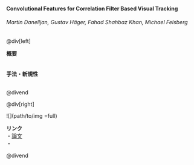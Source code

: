 #### Convolutional Features for Correlation Filter Based Visual Tracking
###### Martin Danelljan, Gustav Häger, Fahad Shahbaz Khan, Michael Felsberg

@div[left]

__概要__<br>
<br><br>
__手法・新規性__<br>
<br>


@divend

@div[right]

![](path/to/img =full)<br>

__リンク__<br>
・[論文](http://openaccess.thecvf.com/content_ICCV_2017_workshops/papers/w28/He_Correlation_Filters_With_ICCV_2017_paper.pdf)<br>
・[](url)<br>

@divend